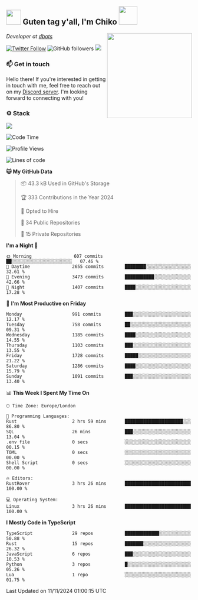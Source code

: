<h2><img src="https://cdn.discordapp.com/emojis/1100181376730402906.gif?quality=lossless" width="40"> Guten tag y'all, I'm Chiko <img src="https://a.ppy.sh/15907233" width="50"></h2>
<a href="https://cataas.com"><img align='right' src="https://cataas.com/cat" width="230"></a>
<p><em>Developer at <a href="https://github.com/dbotsfun">dbots</a></em></p>

[![Twitter Follow](https://img.shields.io/twitter/follow/chikoxq?label=Follow)](https://twitter.com/intent/follow?screen_name=chikoxq)
![GitHub followers](https://img.shields.io/github/followers/chikof?label=Follow&style=social)
![](https://komarev.com/ghpvc/?username=chikof&color=blue)

### 📫 Get in touch
Hello there! If you're interested in getting in touch with me, feel free to reach out on my [Discord server](https://discord.gg/sejc7TnX6N). I'm looking forward to connecting with you!

### ⚙️ Stack
[![](https://skillicons.dev/icons?i=git,kubernetes,docker,js,ts,cloudflare,css,deno,express,graphql,html,mongodb,nestjs,py,react,apollo,bash,java,lua,nextjs,netlify,nodejs,ps,powershell,rust,neovim,tauri,sentry,postgres,tailwind,prisma,actix,workers)](https://skillicons.dev)

<!--START_SECTION:waka-->
![Code Time](http://img.shields.io/badge/Code%20Time-1%2C929%20hrs%2014%20mins-blue)

![Profile Views](http://img.shields.io/badge/Profile%20Views-3-blue)

![Lines of code](https://img.shields.io/badge/From%20Hello%20World%20I%27ve%20Written-6.6%20million%20lines%20of%20code-blue)

**🐱 My GitHub Data** 

> 📦 43.3 kB Used in GitHub's Storage 
 > 
> 🏆 333 Contributions in the Year 2024
 > 
> 💼 Opted to Hire
 > 
> 📜 34 Public Repositories 
 > 
> 🔑 15 Private Repositories 
 > 
**I'm a Night 🦉** 

```text
🌞 Morning                607 commits         ██░░░░░░░░░░░░░░░░░░░░░░░   07.46 % 
🌆 Daytime                2655 commits        ████████░░░░░░░░░░░░░░░░░   32.61 % 
🌃 Evening                3473 commits        ███████████░░░░░░░░░░░░░░   42.66 % 
🌙 Night                  1407 commits        ████░░░░░░░░░░░░░░░░░░░░░   17.28 % 
```
📅 **I'm Most Productive on Friday** 

```text
Monday                   991 commits         ███░░░░░░░░░░░░░░░░░░░░░░   12.17 % 
Tuesday                  758 commits         ██░░░░░░░░░░░░░░░░░░░░░░░   09.31 % 
Wednesday                1185 commits        ████░░░░░░░░░░░░░░░░░░░░░   14.55 % 
Thursday                 1103 commits        ███░░░░░░░░░░░░░░░░░░░░░░   13.55 % 
Friday                   1728 commits        █████░░░░░░░░░░░░░░░░░░░░   21.22 % 
Saturday                 1286 commits        ████░░░░░░░░░░░░░░░░░░░░░   15.79 % 
Sunday                   1091 commits        ███░░░░░░░░░░░░░░░░░░░░░░   13.40 % 
```


📊 **This Week I Spent My Time On** 

```text
🕑︎ Time Zone: Europe/London

💬 Programming Languages: 
Rust                     2 hrs 59 mins       ██████████████████████░░░   86.80 % 
SQL                      26 mins             ███░░░░░░░░░░░░░░░░░░░░░░   13.04 % 
.env file                0 secs              ░░░░░░░░░░░░░░░░░░░░░░░░░   00.15 % 
TOML                     0 secs              ░░░░░░░░░░░░░░░░░░░░░░░░░   00.00 % 
Shell Script             0 secs              ░░░░░░░░░░░░░░░░░░░░░░░░░   00.00 % 

🔥 Editors: 
RustRover                3 hrs 26 mins       █████████████████████████   100.00 % 

💻 Operating System: 
Linux                    3 hrs 26 mins       █████████████████████████   100.00 % 
```

**I Mostly Code in TypeScript** 

```text
TypeScript               29 repos            █████████████░░░░░░░░░░░░   50.88 % 
Rust                     15 repos            ███████░░░░░░░░░░░░░░░░░░   26.32 % 
JavaScript               6 repos             ███░░░░░░░░░░░░░░░░░░░░░░   10.53 % 
Python                   3 repos             █░░░░░░░░░░░░░░░░░░░░░░░░   05.26 % 
Lua                      1 repo              ░░░░░░░░░░░░░░░░░░░░░░░░░   01.75 % 
```




 Last Updated on 11/11/2024 01:00:15 UTC
<!--END_SECTION:waka-->


<!--
<p align="center">
     <a href="https://discord.gg/HhybNhchcC"><img src="https://invidget.switchblade.xyz/sejc7TnX6N" align="center" ><a>
</p> 
-->
